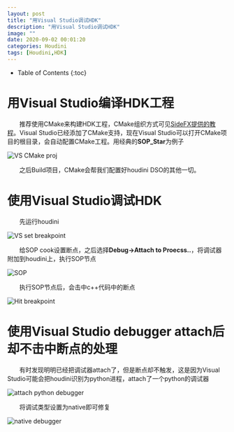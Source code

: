 ```yaml
---
layout: post
title: "用Visual Studio调试HDK"
description: "用Visual Studio调试HDK"
image: ""
date: 2020-09-02 00:01:20
categories: Houdini
tags: [Houdini,HDK]
---
```

<!-- more -->
* Table of Contents
{:toc}

# 用Visual Studio编译HDK工程

&nbsp; &nbsp; &nbsp; &nbsp;推荐使用CMake来构建HDK工程，CMake组织方式可见[SideFX提供的教程](https://www.sidefx.com/docs/hdk/_h_d_k__intro__compiling.html#HDK_Intro_Compiling_CMake)。Visual Studio已经添加了CMake支持，现在Visual Studio可以打开CMake项目的根目录，会自动配置CMake工程。用经典的**SOP_Star**为例子

![VS CMake proj](http://aicdg.com/assets/img/blogimg/houdini/hdkdebug/Snipaste_2020-09-01_23-38-27.png)

&nbsp; &nbsp; &nbsp; &nbsp;之后Build项目，CMake会帮我们配置好houdini DSO的其他一切。

# 使用Visual Studio调试HDK

&nbsp; &nbsp; &nbsp; &nbsp;先运行houdini

![VS set breakpoint](http://aicdg.com/assets/img/blogimg/houdini/hdkdebug/Snipaste_2020-09-01_23-42-08.png)

&nbsp; &nbsp; &nbsp; &nbsp;给SOP cook设置断点，之后选择**Debug->Attach to Proecss..**，将调试器附加到houdini上，执行SOP节点

![SOP](http://aicdg.com/assets/img/blogimg/houdini/hdkdebug/Snipaste_2020-09-01_23-48-32.png)

&nbsp; &nbsp; &nbsp; &nbsp;执行SOP节点后，会击中c++代码中的断点

![Hit breakpoint](http://aicdg.com/assets/img/blogimg/houdini/hdkdebug/Snipaste_2020-09-01_23-54-32.png)

# 使用Visual Studio debugger attach后却不击中断点的处理

&nbsp; &nbsp; &nbsp; &nbsp;有时发现明明已经把调试器attach了，但是断点却不触发，这是因为Visual Studio可能会把houdini识别为python进程，attach了一个python的调试器

![attach python debugger](http://aicdg.com/assets/img/blogimg/houdini/hdkdebug/Snipaste_2020-09-01_23-55-16.png)

&nbsp; &nbsp; &nbsp; &nbsp;将调试类型设置为native即可修复

![native debugger](http://aicdg.com/assets/img/blogimg/houdini/hdkdebug/Snipaste_2020-09-01_23-55-27.png)
